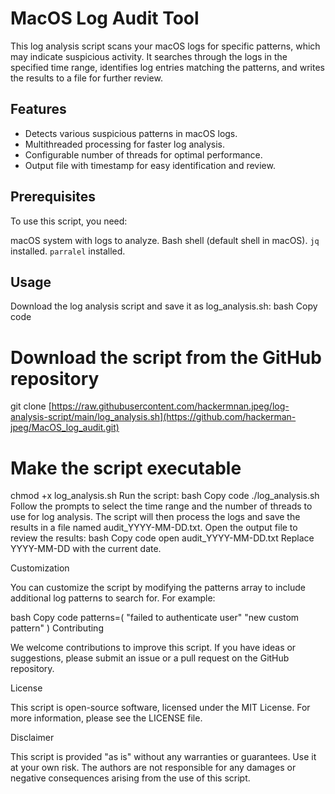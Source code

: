 # MacOS Log Audit Tool

This log analysis script scans your macOS logs for specific patterns, which may indicate suspicious activity. It searches through the logs in the specified time range, identifies log entries matching the patterns, and writes the results to a file for further review.

## Features

- Detects various suspicious patterns in macOS logs.
- Multithreaded processing for faster log analysis.
- Configurable number of threads for optimal performance.
- Output file with timestamp for easy identification and review.

## Prerequisites

To use this script, you need:

macOS system with logs to analyze.
Bash shell (default shell in macOS).
`jq` installed.
`parralel` installed.

## Usage

Download the log analysis script and save it as log_analysis.sh:
bash
Copy code
# Download the script from the GitHub repository
git clone [https://raw.githubusercontent.com/hackermnan.jpeg/log-analysis-script/main/log_analysis.sh](https://github.com/hackerman-jpeg/MacOS_log_audit.git)

# Make the script executable
chmod +x log_analysis.sh
Run the script:
bash
Copy code
./log_analysis.sh
Follow the prompts to select the time range and the number of threads to use for log analysis.
The script will then process the logs and save the results in a file named audit_YYYY-MM-DD.txt.
Open the output file to review the results:
bash
Copy code
open audit_YYYY-MM-DD.txt
Replace YYYY-MM-DD with the current date.

Customization

You can customize the script by modifying the patterns array to include additional log patterns to search for. For example:

bash
Copy code
patterns=(
  "failed to authenticate user"
  "new custom pattern"
)
Contributing

We welcome contributions to improve this script. If you have ideas or suggestions, please submit an issue or a pull request on the GitHub repository.

License

This script is open-source software, licensed under the MIT License. For more information, please see the LICENSE file.

Disclaimer

This script is provided "as is" without any warranties or guarantees. Use it at your own risk. The authors are not responsible for any damages or negative consequences arising from the use of this script.

